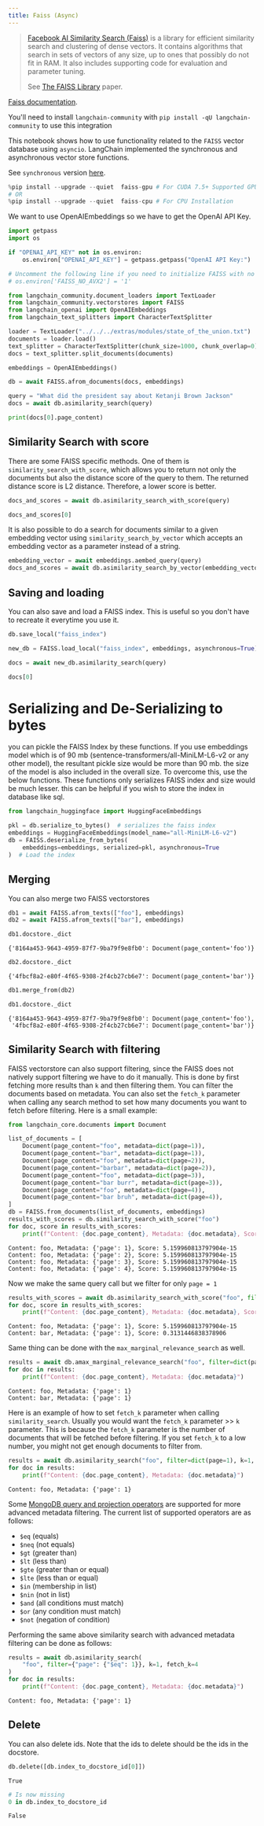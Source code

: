 ```yaml
---
title: Faiss (Async)
---
```


>[Facebook AI Similarity Search (Faiss)](https://engineering.fb.com/2017/03/29/data-infrastructure/faiss-a-library-for-efficient-similarity-search/) is a library for efficient similarity search and clustering of dense vectors. It contains algorithms that search in sets of vectors of any size, up to ones that possibly do not fit in RAM. It also includes supporting code for evaluation and parameter tuning.
>
>See [The FAISS Library](https://arxiv.org/pdf/2401.08281) paper.

[Faiss documentation](https://faiss.ai/).

You'll need to install `langchain-community` with `pip install -qU langchain-community` to use this integration

This notebook shows how to use functionality related to the `FAISS` vector database using `asyncio`.
LangChain implemented the synchronous and asynchronous vector store functions.

See `synchronous` version [here](/oss/integrations/vectorstores/faiss).

```python
%pip install --upgrade --quiet  faiss-gpu # For CUDA 7.5+ Supported GPU's.
# OR
%pip install --upgrade --quiet  faiss-cpu # For CPU Installation
```

We want to use OpenAIEmbeddings so we have to get the OpenAI API Key.

```python
import getpass
import os

if "OPENAI_API_KEY" not in os.environ:
    os.environ["OPENAI_API_KEY"] = getpass.getpass("OpenAI API Key:")

# Uncomment the following line if you need to initialize FAISS with no AVX2 optimization
# os.environ['FAISS_NO_AVX2'] = '1'

from langchain_community.document_loaders import TextLoader
from langchain_community.vectorstores import FAISS
from langchain_openai import OpenAIEmbeddings
from langchain_text_splitters import CharacterTextSplitter

loader = TextLoader("../../../extras/modules/state_of_the_union.txt")
documents = loader.load()
text_splitter = CharacterTextSplitter(chunk_size=1000, chunk_overlap=0)
docs = text_splitter.split_documents(documents)

embeddings = OpenAIEmbeddings()

db = await FAISS.afrom_documents(docs, embeddings)

query = "What did the president say about Ketanji Brown Jackson"
docs = await db.asimilarity_search(query)

print(docs[0].page_content)
```

## Similarity Search with score

There are some FAISS specific methods. One of them is `similarity_search_with_score`, which allows you to return not only the documents but also the distance score of the query to them. The returned distance score is L2 distance. Therefore, a lower score is better.

```python
docs_and_scores = await db.asimilarity_search_with_score(query)

docs_and_scores[0]
```

It is also possible to do a search for documents similar to a given embedding vector using `similarity_search_by_vector` which accepts an embedding vector as a parameter instead of a string.

```python
embedding_vector = await embeddings.aembed_query(query)
docs_and_scores = await db.asimilarity_search_by_vector(embedding_vector)
```

## Saving and loading

You can also save and load a FAISS index. This is useful so you don't have to recreate it everytime you use it.

```python
db.save_local("faiss_index")

new_db = FAISS.load_local("faiss_index", embeddings, asynchronous=True)

docs = await new_db.asimilarity_search(query)

docs[0]
```

# Serializing and De-Serializing to bytes

you can pickle the FAISS Index by these functions. If you use embeddings model which is of 90 mb (sentence-transformers/all-MiniLM-L6-v2 or any other model), the resultant pickle size would be more than 90 mb. the size of the model is also included in the overall size. To overcome this, use the below functions. These functions only serializes FAISS index and size would be much lesser. this can be helpful if you wish to store the index in database like sql.

```python
from langchain_huggingface import HuggingFaceEmbeddings

pkl = db.serialize_to_bytes()  # serializes the faiss index
embeddings = HuggingFaceEmbeddings(model_name="all-MiniLM-L6-v2")
db = FAISS.deserialize_from_bytes(
    embeddings=embeddings, serialized=pkl, asynchronous=True
)  # Load the index
```

## Merging

You can also merge two FAISS vectorstores

```python
db1 = await FAISS.afrom_texts(["foo"], embeddings)
db2 = await FAISS.afrom_texts(["bar"], embeddings)
```

```python
db1.docstore._dict
```

```output
{'8164a453-9643-4959-87f7-9ba79f9e8fb0': Document(page_content='foo')}
```

```python
db2.docstore._dict
```

```output
{'4fbcf8a2-e80f-4f65-9308-2f4cb27cb6e7': Document(page_content='bar')}
```

```python
db1.merge_from(db2)
```

```python
db1.docstore._dict
```

```output
{'8164a453-9643-4959-87f7-9ba79f9e8fb0': Document(page_content='foo'),
 '4fbcf8a2-e80f-4f65-9308-2f4cb27cb6e7': Document(page_content='bar')}
```

## Similarity Search with filtering

FAISS vectorstore can also support filtering, since the FAISS does not natively support filtering we have to do it manually. This is done by first fetching more results than `k` and then filtering them. You can filter the documents based on metadata. You can also set the `fetch_k` parameter when calling any search method to set how many documents you want to fetch before filtering. Here is a small example:

```python
from langchain_core.documents import Document

list_of_documents = [
    Document(page_content="foo", metadata=dict(page=1)),
    Document(page_content="bar", metadata=dict(page=1)),
    Document(page_content="foo", metadata=dict(page=2)),
    Document(page_content="barbar", metadata=dict(page=2)),
    Document(page_content="foo", metadata=dict(page=3)),
    Document(page_content="bar burr", metadata=dict(page=3)),
    Document(page_content="foo", metadata=dict(page=4)),
    Document(page_content="bar bruh", metadata=dict(page=4)),
]
db = FAISS.from_documents(list_of_documents, embeddings)
results_with_scores = db.similarity_search_with_score("foo")
for doc, score in results_with_scores:
    print(f"Content: {doc.page_content}, Metadata: {doc.metadata}, Score: {score}")
```

```output
Content: foo, Metadata: {'page': 1}, Score: 5.159960813797904e-15
Content: foo, Metadata: {'page': 2}, Score: 5.159960813797904e-15
Content: foo, Metadata: {'page': 3}, Score: 5.159960813797904e-15
Content: foo, Metadata: {'page': 4}, Score: 5.159960813797904e-15
```

Now we make the same query call but we filter for only `page = 1`

```python
results_with_scores = await db.asimilarity_search_with_score("foo", filter=dict(page=1))
for doc, score in results_with_scores:
    print(f"Content: {doc.page_content}, Metadata: {doc.metadata}, Score: {score}")
```

```output
Content: foo, Metadata: {'page': 1}, Score: 5.159960813797904e-15
Content: bar, Metadata: {'page': 1}, Score: 0.3131446838378906
```

Same thing can be done with the `max_marginal_relevance_search` as well.

```python
results = await db.amax_marginal_relevance_search("foo", filter=dict(page=1))
for doc in results:
    print(f"Content: {doc.page_content}, Metadata: {doc.metadata}")
```

```output
Content: foo, Metadata: {'page': 1}
Content: bar, Metadata: {'page': 1}
```

Here is an example of how to set `fetch_k` parameter when calling `similarity_search`. Usually you would want the `fetch_k` parameter >> `k` parameter. This is because the `fetch_k` parameter is the number of documents that will be fetched before filtering. If you set `fetch_k` to a low number, you might not get enough documents to filter from.

```python
results = await db.asimilarity_search("foo", filter=dict(page=1), k=1, fetch_k=4)
for doc in results:
    print(f"Content: {doc.page_content}, Metadata: {doc.metadata}")
```

```output
Content: foo, Metadata: {'page': 1}
```

Some [MongoDB query and projection operators](https://www.mongodb.com/docs/manual/reference/operator/query/) are supported for more advanced metadata filtering. The current list of supported operators are as follows:

- `$eq` (equals)
- `$neq` (not equals)
- `$gt` (greater than)
- `$lt` (less than)
- `$gte` (greater than or equal)
- `$lte` (less than or equal)
- `$in` (membership in list)
- `$nin` (not in list)
- `$and` (all conditions must match)
- `$or` (any condition must match)
- `$not` (negation of condition)

Performing the same above similarity search with advanced metadata filtering can be done as follows:

```python
results = await db.asimilarity_search(
    "foo", filter={"page": {"$eq": 1}}, k=1, fetch_k=4
)
for doc in results:
    print(f"Content: {doc.page_content}, Metadata: {doc.metadata}")
```

```output
Content: foo, Metadata: {'page': 1}
```

## Delete

You can also delete ids. Note that the ids to delete should be the ids in the docstore.

```python
db.delete([db.index_to_docstore_id[0]])
```

```output
True
```

```python
# Is now missing
0 in db.index_to_docstore_id
```

```output
False
```

```python

```
